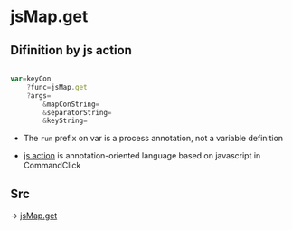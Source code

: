 # jsMap.get

## Difinition by js action

```js.js

var=keyCon
	?func=jsMap.get
	?args=
		&mapConString=
		&separatorString=
		&keyString=
```

- The `run` prefix on var is a process annotation, not a variable definition

- [js action](#) is annotation-oriented language based on javascript in CommandClick

## Src

-> [jsMap.get](https://github.com/puutaro/CommandClick/blob/master/app/src/main/java/com/puutaro/commandclick/fragment_lib/terminal_fragment/js_interface/JsMap.kt#L26)


